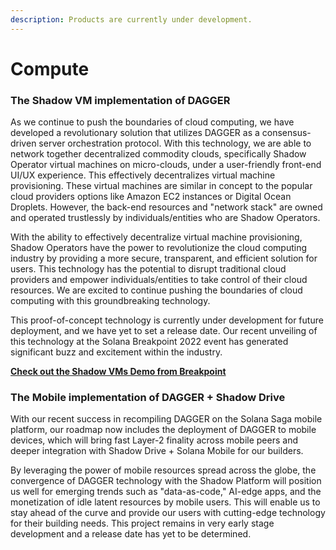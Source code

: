 ```yaml
---
description: Products are currently under development.
---
```


# Compute

### **The Shadow VM implementation of DAGGER**

As we continue to push the boundaries of cloud computing, we have developed a revolutionary solution that utilizes DAGGER as a consensus-driven server orchestration protocol. With this technology, we are able to network together decentralized commodity clouds, specifically Shadow Operator virtual machines on micro-clouds, under a user-friendly front-end UI/UX experience. This effectively decentralizes virtual machine provisioning. These virtual machines are similar in concept to the popular cloud providers options like Amazon EC2 instances or Digital Ocean Droplets. However, the back-end resources and "network stack" are owned and operated trustlessly by individuals/entities who are Shadow Operators.

With the ability to effectively decentralize virtual machine provisioning, Shadow Operators have the power to revolutionize the cloud computing industry by providing a more secure, transparent, and efficient solution for users. This technology has the potential to disrupt traditional cloud providers and empower individuals/entities to take control of their cloud resources. We are excited to continue pushing the boundaries of cloud computing with this groundbreaking technology.

This proof-of-concept technology is currently under development for future deployment, and we have yet to set a release date. Our recent unveiling of this technology at the Solana Breakpoint 2022 event has generated significant buzz and excitement within the industry.

[**Check out the Shadow VMs Demo from Breakpoint**](compute-services.md)

### **The Mobile implementation of DAGGER + Shadow Drive**

With our recent success in recompiling DAGGER on the Solana Saga mobile platform, our roadmap now includes the deployment of DAGGER to mobile devices, which will bring fast Layer-2 finality across mobile peers and deeper integration with Shadow Drive + Solana Mobile for our builders.

By leveraging the power of mobile resources spread across the globe, the convergence of DAGGER technology with the Shadow Platform will position us well for emerging trends such as "data-as-code," AI-edge apps, and the monetization of idle latent resources by mobile users. This will enable us to stay ahead of the curve and provide our users with cutting-edge technology for their building needs. This project remains in very early stage development and a release date has yet to be determined.
